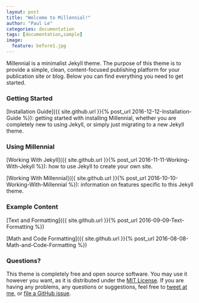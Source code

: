 ```yaml
---
layout: post
title: "Welcome to Millennial!"
author: "Paul Le"
categories: documentation
tags: [documentation,sample]
image:
  feature: before1.jpg
---
```


Millennial is a minimalist Jekyll theme. The purpose of this theme is to provide a simple, clean, content-focused publishing platform for your publication site or blog. Below you can find everything you need to get started.

### Getting Started

[Installation Guide]({{ site.github.url }}{% post_url 2016-12-12-Installation-Guide %}): getting started with installing Millennial, whether you are completely new to using Jekyll, or simply just migrating to a new Jekyll theme.

### Using Millennial

[Working With Jekyll]({{ site.github.url }}{% post_url 2016-11-11-Working-With-Jekyll %}): how to use Jekyll to create your own site.

[Working With Millennial]({{ site.github.url }}{% post_url 2016-10-10-Working-With-Millennial %}): information on features specific to this Jekyll theme.

### Example Content

[Text and Formatting]({{ site.github.url }}{% post_url 2016-09-09-Text-Formatting %})

[Math and Code Formatting]({{ site.github.url }}{% post_url 2016-08-08-Math-and-Code-Formatting %})

### Questions?

This theme is completely free and open source software. You may use it however you want, as it is distributed under the [MIT License](http://choosealicense.com/licenses/mit/). If you are having any problems, any questions or suggestions, feel free to [tweet at me](https://twitter.com/intent/tweet?text=My%question%about%Millennial%is:%&amp;via=paululele), or [file a GitHub issue](https://github.com/lenpaul/Millennial/issues/new).
